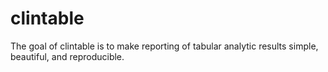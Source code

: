 # clintable
The goal of clintable is to make reporting of tabular analytic results simple, beautiful, and reproducible.
